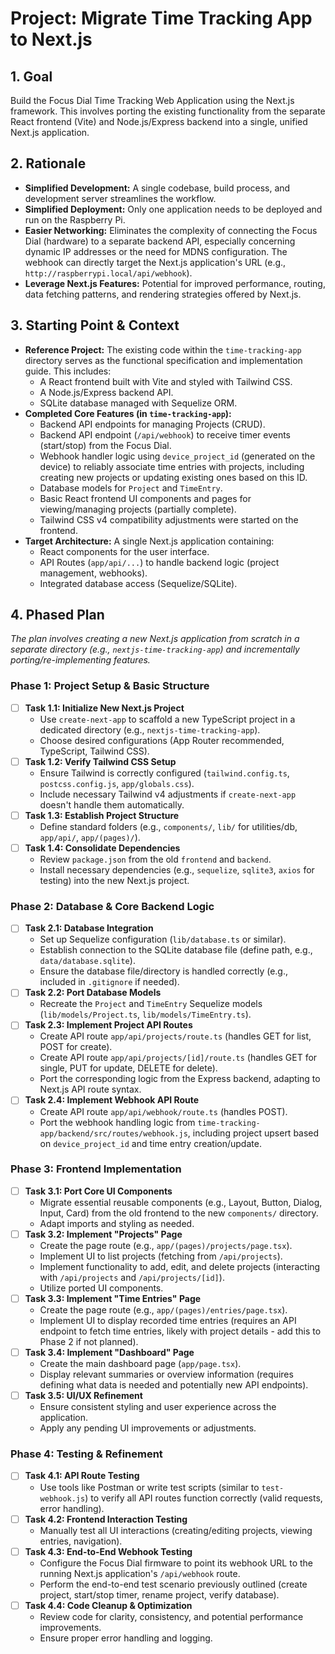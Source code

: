 # Project: Migrate Time Tracking App to Next.js

## 1. Goal

Build the Focus Dial Time Tracking Web Application using the Next.js framework. This involves porting the existing functionality from the separate React frontend (Vite) and Node.js/Express backend into a single, unified Next.js application.

## 2. Rationale

- **Simplified Development:** A single codebase, build process, and development server streamlines the workflow.
- **Simplified Deployment:** Only one application needs to be deployed and run on the Raspberry Pi.
- **Easier Networking:** Eliminates the complexity of connecting the Focus Dial (hardware) to a separate backend API, especially concerning dynamic IP addresses or the need for MDNS configuration. The webhook can directly target the Next.js application's URL (e.g., `http://raspberrypi.local/api/webhook`).
- **Leverage Next.js Features:** Potential for improved performance, routing, data fetching patterns, and rendering strategies offered by Next.js.

## 3. Starting Point & Context

- **Reference Project:** The existing code within the `time-tracking-app` directory serves as the functional specification and implementation guide. This includes:
  - A React frontend built with Vite and styled with Tailwind CSS.
  - A Node.js/Express backend API.
  - SQLite database managed with Sequelize ORM.
- **Completed Core Features (in `time-tracking-app`):**
  - Backend API endpoints for managing Projects (CRUD).
  - Backend API endpoint (`/api/webhook`) to receive timer events (start/stop) from the Focus Dial.
  - Webhook handler logic using `device_project_id` (generated on the device) to reliably associate time entries with projects, including creating new projects or updating existing ones based on this ID.
  - Database models for `Project` and `TimeEntry`.
  - Basic React frontend UI components and pages for viewing/managing projects (partially complete).
  - Tailwind CSS v4 compatibility adjustments were started on the frontend.
- **Target Architecture:** A single Next.js application containing:
  - React components for the user interface.
  - API Routes (`app/api/...`) to handle backend logic (project management, webhooks).
  - Integrated database access (Sequelize/SQLite).

## 4. Phased Plan

_The plan involves creating a new Next.js application from scratch in a separate directory (e.g., `nextjs-time-tracking-app`) and incrementally porting/re-implementing features._

### Phase 1: Project Setup & Basic Structure

- [ ] **Task 1.1: Initialize New Next.js Project**
  - Use `create-next-app` to scaffold a new TypeScript project in a dedicated directory (e.g., `nextjs-time-tracking-app`).
  - Choose desired configurations (App Router recommended, TypeScript, Tailwind CSS).
- [ ] **Task 1.2: Verify Tailwind CSS Setup**
  - Ensure Tailwind is correctly configured (`tailwind.config.ts`, `postcss.config.js`, `app/globals.css`).
  - Include necessary Tailwind v4 adjustments if `create-next-app` doesn't handle them automatically.
- [ ] **Task 1.3: Establish Project Structure**
  - Define standard folders (e.g., `components/`, `lib/` for utilities/db, `app/api/`, `app/(pages)/`).
- [ ] **Task 1.4: Consolidate Dependencies**
  - Review `package.json` from the old `frontend` and `backend`.
  - Install necessary dependencies (e.g., `sequelize`, `sqlite3`, `axios` for testing) into the new Next.js project.

### Phase 2: Database & Core Backend Logic

- [ ] **Task 2.1: Database Integration**
  - Set up Sequelize configuration (`lib/database.ts` or similar).
  - Establish connection to the SQLite database file (define path, e.g., `data/database.sqlite`).
  - Ensure the database file/directory is handled correctly (e.g., included in `.gitignore` if needed).
- [ ] **Task 2.2: Port Database Models**
  - Recreate the `Project` and `TimeEntry` Sequelize models (`lib/models/Project.ts`, `lib/models/TimeEntry.ts`).
- [ ] **Task 2.3: Implement Project API Routes**
  - Create API route `app/api/projects/route.ts` (handles GET for list, POST for create).
  - Create API route `app/api/projects/[id]/route.ts` (handles GET for single, PUT for update, DELETE for delete).
  - Port the corresponding logic from the Express backend, adapting to Next.js API route syntax.
- [ ] **Task 2.4: Implement Webhook API Route**
  - Create API route `app/api/webhook/route.ts` (handles POST).
  - Port the webhook handling logic from `time-tracking-app/backend/src/routes/webhook.js`, including project upsert based on `device_project_id` and time entry creation/update.

### Phase 3: Frontend Implementation

- [ ] **Task 3.1: Port Core UI Components**
  - Migrate essential reusable components (e.g., Layout, Button, Dialog, Input, Card) from the old frontend to the new `components/` directory.
  - Adapt imports and styling as needed.
- [ ] **Task 3.2: Implement "Projects" Page**
  - Create the page route (e.g., `app/(pages)/projects/page.tsx`).
  - Implement UI to list projects (fetching from `/api/projects`).
  - Implement functionality to add, edit, and delete projects (interacting with `/api/projects` and `/api/projects/[id]`).
  - Utilize ported UI components.
- [ ] **Task 3.3: Implement "Time Entries" Page**
  - Create the page route (e.g., `app/(pages)/entries/page.tsx`).
  - Implement UI to display recorded time entries (requires an API endpoint to fetch time entries, likely with project details - add this to Phase 2 if not planned).
- [ ] **Task 3.4: Implement "Dashboard" Page**
  - Create the main dashboard page (`app/page.tsx`).
  - Display relevant summaries or overview information (requires defining what data is needed and potentially new API endpoints).
- [ ] **Task 3.5: UI/UX Refinement**
  - Ensure consistent styling and user experience across the application.
  - Apply any pending UI improvements or adjustments.

### Phase 4: Testing & Refinement

- [ ] **Task 4.1: API Route Testing**
  - Use tools like Postman or write test scripts (similar to `test-webhook.js`) to verify all API routes function correctly (valid requests, error handling).
- [ ] **Task 4.2: Frontend Interaction Testing**
  - Manually test all UI interactions (creating/editing projects, viewing entries, navigation).
- [ ] **Task 4.3: End-to-End Webhook Testing**
  - Configure the Focus Dial firmware to point its webhook URL to the running Next.js application's `/api/webhook` route.
  - Perform the end-to-end test scenario previously outlined (create project, start/stop timer, rename project, verify database).
- [ ] **Task 4.4: Code Cleanup & Optimization**
  - Review code for clarity, consistency, and potential performance improvements.
  - Ensure proper error handling and logging.
